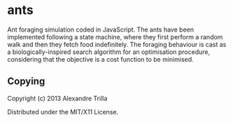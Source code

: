 ants
====

Ant foraging simulation coded in JavaScript.
The ants have been implemented following a state machine, where they first
perform a random walk and then they fetch food indefinitely. The
foraging behaviour is cast as a biologically-inspired search algorithm for 
an optimisation procedure, considering that the objective is a cost 
function to be minimised.

Copying
-------

Copyright (c) 2013 Alexandre Trilla

Distributed under the MIT/X11 License.


